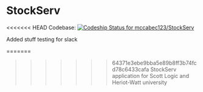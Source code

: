 StockServ
=========

<<<<<<< HEAD
Codebase:
[ ![Codeship Status for mccabec123/StockServ](https://codeship.com/projects/de1bfd20-5960-0132-9b23-123ab8314f17/status)](https://codeship.com/projects/50262)

Added stuff testing for slack

=======
>>>>>>> 64371e3ebe9bba5e89b8ff3b74fcd78c6433cafa
StockServ application for Scott Logic and Heriot-Watt university
